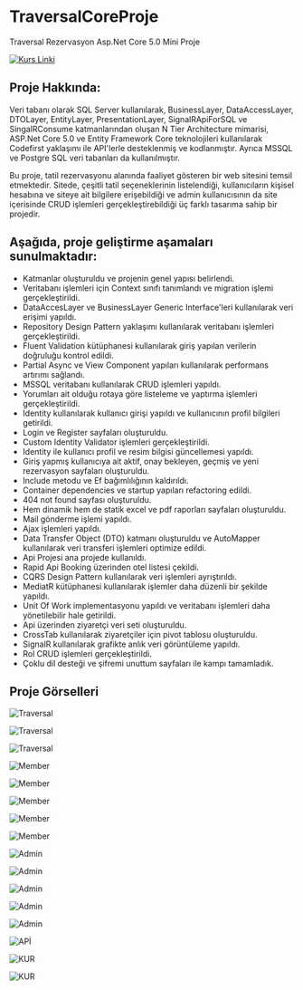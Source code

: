# TraversalCoreProje
Traversal Rezervasyon Asp.Net Core 5.0 Mini Proje 

[![Kurs Linki](https://img.shields.io/badge/Kurs%20Linki%20-izlemek%20için%20tıklayın-purple)](https://www.youtube.com/playlist?list=PLKnjBHu2xXNMK5MBogdXmsXVi3K_eEZT5)

## Proje Hakkında: 
Veri tabanı olarak SQL Server kullanılarak, BusinessLayer, DataAccessLayer, DTOLayer, EntityLayer, PresentationLayer, SignalRApiForSQL ve SingalRConsume katmanlarından oluşan N Tier Architecture mimarisi, ASP.Net Core 5.0 ve Entity Framework Core teknolojileri kullanılarak Codefirst yaklaşımı ile API'lerle desteklenmiş ve kodlanmıştır. Ayrıca MSSQL ve Postgre SQL veri tabanları da kullanılmıştır.

Bu proje, tatil rezervasyonu alanında faaliyet gösteren bir web sitesini temsil etmektedir. Sitede, çeşitli tatil seçeneklerinin listelendiği, kullanıcıların kişisel hesabına ve siteye ait bilgilere erişebildiği ve admin kullanıcısının da site içerisinde CRUD işlemleri gerçekleştirebildiği üç farklı tasarıma sahip bir projedir.

## Aşağıda, proje geliştirme aşamaları sunulmaktadır:

* Katmanlar oluşturuldu ve projenin genel yapısı belirlendi.
* Veritabanı işlemleri için Context sınıfı tanımlandı ve migration işlemi gerçekleştirildi.
* DataAccesLayer ve BusinessLayer Generic Interface'leri kullanılarak veri erişimi yapıldı.
* Repository Design Pattern yaklaşımı kullanılarak veritabanı işlemleri gerçekleştirildi.
* Fluent Validation kütüphanesi kullanılarak giriş yapılan verilerin doğruluğu kontrol edildi.
* Partial Async ve View Component yapıları kullanılarak performans artırımı sağlandı.
* MSSQL veritabanı kullanılarak CRUD işlemleri yapıldı.
* Yorumları ait olduğu rotaya göre listeleme ve yaptırma işlemleri gerçekleştirildi.
* Identity kullanılarak kullanıcı girişi yapıldı ve kullanıcının profil bilgileri getirildi.
* Login ve Register sayfaları oluşturuldu.
* Custom Identity Validator işlemleri gerçekleştirildi.
* Identity ile kullanıcı profil ve resim bilgisi güncellemesi yapıldı.
* Giriş yapmış kullanıcıya ait aktif, onay bekleyen, geçmiş ve yeni rezervasyon sayfaları oluşturuldu.
* Include metodu ve Ef bağımlılığının kaldırıldı.
* Container dependencies ve startup yapıları refactoring edildi.
* 404 not found sayfası oluşturuldu.
* Hem dinamik hem de statik excel ve pdf raporları sayfaları oluşturuldu.
* Mail gönderme işlemi yapıldı.
* Ajax işlemleri yapıldı.
* Data Transfer Object (DTO) katmanı oluşturuldu ve AutoMapper kullanılarak veri transferi işlemleri optimize edildi.
* Api Projesi ana projede kullanıldı.
* Rapid Api Booking üzerinden otel listesi çekildi.
* CQRS Design Pattern kullanılarak veri işlemleri ayrıştırıldı.
* MediatR kütüphanesi kullanılarak işlemler daha düzenli bir şekilde yapıldı.
* Unit Of Work implementasyonu yapıldı ve veritabanı işlemleri daha yönetilebilir hale getirildi.
* Api üzerinden ziyaretçi veri seti oluşturuldu.
* CrossTab kullanılarak ziyaretçiler için pivot tablosu oluşturuldu.
* SignalR kullanılarak grafikte anlık veri görüntüleme yapıldı.
* Rol CRUD işlemleri gerçekleştirildi.
* Çoklu dil desteği ve şifremi unuttum sayfaları ile kampı tamamladık.

## Proje Görselleri

![Traversal](https://github.com/SenaBoyuktas/TraversalCoreProje/blob/master/Proje/1.jpg)

![Traversal](https://github.com/SenaBoyuktas/TraversalCoreProje/blob/master/Proje/4.jpg)

![Traversal](https://github.com/SenaBoyuktas/TraversalCoreProje/blob/master/Proje/6.jpg)

![Member](https://github.com/SenaBoyuktas/TraversalCoreProje/blob/master/Proje/8.jpg)

![Member](https://github.com/SenaBoyuktas/TraversalCoreProje/blob/master/Proje/9.jpg)

![Member](https://github.com/SenaBoyuktas/TraversalCoreProje/blob/master/Proje/10.jpg)

![Member](https://github.com/SenaBoyuktas/TraversalCoreProje/blob/master/Proje/11.jpg)

![Member](https://github.com/SenaBoyuktas/TraversalCoreProje/blob/master/Proje/12.jpg)

![Admin](https://github.com/SenaBoyuktas/TraversalCoreProje/blob/master/Proje/13.jpg)

![Admin](https://github.com/SenaBoyuktas/TraversalCoreProje/blob/master/Proje/15.jpg)

![Admin](https://github.com/SenaBoyuktas/TraversalCoreProje/blob/master/Proje/16.jpg)

![Admin](https://github.com/SenaBoyuktas/TraversalCoreProje/blob/master/Proje/17.jpg)

![Admin](https://github.com/SenaBoyuktas/TraversalCoreProje/blob/master/Proje/18.jpg)

![APİ](https://raw.githubusercontent.com/senaboyuktas/TraversalCoreProje/master/Proje/19.png)

![KUR](https://raw.githubusercontent.com/senaboyuktas/TraversalCoreProje/master/Proje/20.png)

![KUR](https://raw.githubusercontent.com/senaboyuktas/TraversalCoreProje/master/Proje/21.png)
